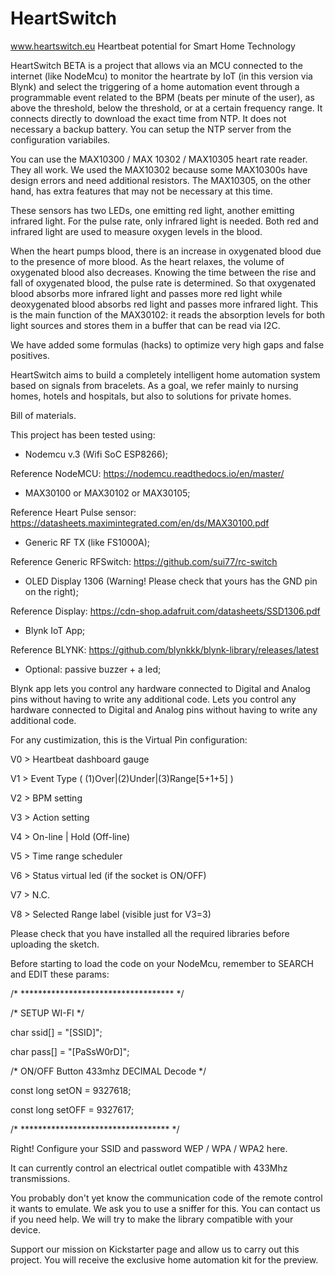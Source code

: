 # HeartSwitch

www.heartswitch.eu
Heartbeat potential for Smart Home Technology

HeartSwitch BETA is a project that allows via an MCU connected to the internet (like NodeMcu) to monitor the heartrate by IoT (in this version via Blynk) and select the triggering of a home automation event through a programmable event related to the BPM (beats per minute of the user), as above the threshold, below the threshold, or at a certain frequency range.
It connects directly to download the exact time from NTP. It does not necessary a backup battery. You can setup the NTP server from the configuration variabiles.

You can use the MAX10300 / MAX 10302 / MAX10305 heart rate reader. They all work. We used the MAX10302 because some MAX10300s have design errors and need additional resistors. The MAX10305, on the other hand, has extra features that may not be necessary at this time.

These sensors has two LEDs, one emitting red light, another emitting infrared light. For the pulse rate, only infrared light is needed. Both red and infrared light are used to measure oxygen levels in the blood.

When the heart pumps blood, there is an increase in oxygenated blood due to the presence of more blood. As the heart relaxes, the volume of oxygenated blood also decreases. Knowing the time between the rise and fall of oxygenated blood, the pulse rate is determined.
So that oxygenated blood absorbs more infrared light and passes more red light while deoxygenated blood absorbs red light and passes more infrared light. This is the main function of the MAX30102: it reads the absorption levels for both light sources and stores them in a buffer that can be read via I2C.

We have added some formulas (hacks) to optimize very high gaps and false positives.

HeartSwitch aims to build a completely intelligent home automation system based on signals from bracelets. As a goal, we refer mainly to nursing homes, hotels and hospitals, but also to solutions for private homes. 

Bill of materials.

This project has been tested using:

- Nodemcu v.3 (Wifi SoC ESP8266);

Reference NodeMCU: https://nodemcu.readthedocs.io/en/master/

- MAX30100 or MAX30102 or MAX30105;

Reference Heart Pulse sensor: https://datasheets.maximintegrated.com/en/ds/MAX30100.pdf

- Generic RF TX (like FS1000A);

Reference Generic RFSwitch: https://github.com/sui77/rc-switch

- OLED Display 1306 (Warning! Please check that yours has the GND pin on the right);

Reference Display: https://cdn-shop.adafruit.com/datasheets/SSD1306.pdf

- Blynk IoT App;

Reference BLYNK: https://github.com/blynkkk/blynk-library/releases/latest

- Optional: passive buzzer + a led;


Blynk app lets you control any hardware connected to Digital and Analog pins without having to write any additional code.
Lets you control any hardware connected to Digital and Analog pins without having to write any additional code.

For any custimization, this is the Virtual Pin configuration:

V0 > Heartbeat dashboard gauge

V1 > Event Type ( (1)Over|(2)Under|(3)Range[5+1+5] )

V2 > BPM setting

V3 > Action setting

V4 > On-line | Hold (Off-line)

V5 > Time range scheduler

V6 > Status virtual led (if the socket is ON/OFF)

V7 > N.C.

V8 > Selected Range label (visible just for V3=3)

Please check that you have installed all the required libraries before uploading the sketch.

Before starting to load the code on your NodeMcu, remember to SEARCH and EDIT these params:

/* *********************************** */

/*   SETUP WI-FI   */

char ssid[] = "[SSID]";

char pass[] = "[PaSsW0rD]";

/* ON/OFF Button 433mhz DECIMAL Decode */

const long setON = 9327618;

const long setOFF = 9327617;

/*  **********************************  */

Right! Configure your SSID and password WEP / WPA / WPA2 here.

It can currently control an electrical outlet compatible with 433Mhz transmissions.

You probably don't yet know the communication code of the remote control it wants to emulate. We ask you to use a sniffer for this. You can contact us if you need help. We will try to make the library compatible with your device.

Support our mission on Kickstarter page and allow us to carry out this project. You will receive the exclusive home automation kit for the preview.
